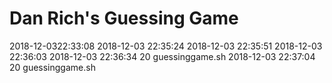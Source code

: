 # Dan Rich's Guessing Game


2018-12-0322:33:08
2018-12-03 22:35:24
2018-12-03 22:35:51
2018-12-03 22:36:03
2018-12-03 22:36:34
20 guessinggame.sh
2018-12-03 22:37:04
20 guessinggame.sh
